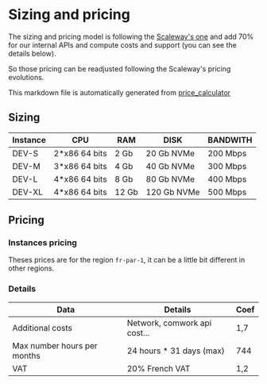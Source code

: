 # Sizing and pricing

The sizing and pricing model is following the [Scaleway's one](https://www.scaleway.com/en/pricing/?tags=available,compute-instances-developmentinstances) and add 70% for our internal APIs and compute costs and support (you can see the details below).

So those pricing can be readjusted following the Scaleway's pricing evolutions.

This markdown file is automatically generated from [price_calculator](./price_calculator/README.md)

## Sizing

|Instance|CPU   |RAM    |DISK       |BANDWITH|
|--------|------|-------|-----------|--------|
|DEV-S   |2*x86 64 bits|2 Gb   |20 Gb NVMe |200 Mbps|
|DEV-M   |3*x86 64 bits|4 Gb   |40 Gb NVMe |300 Mbps|
|DEV-L   |4*x86 64 bits|8 Gb   |80 Gb NVMe |400 Mbps|
|DEV-XL  |4*x86 64 bits|12 Gb  |120 Gb NVMe|500 Mbps|

## Pricing

### Instances pricing

Theses prices are for the region `fr-par-1`, it can be a little bit different in other regions.


### Details

|Data  |Details|Coef |
|------|-------|-------|
|Additional costs|Network, comwork api cost...|1,7    |
|Max number hours per months|24 hours * 31 days (max)|744    |
|VAT   |20% French VAT|1,2    |
